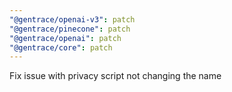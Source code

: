 ```yaml
---
"@gentrace/openai-v3": patch
"@gentrace/pinecone": patch
"@gentrace/openai": patch
"@gentrace/core": patch
---
```


Fix issue with privacy script not changing the name
